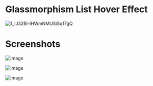 # Glassmorphism List Hover Effect

![1_lJ32Bl-lHWmNMUSiSq17gQ](https://user-images.githubusercontent.com/72864817/171863780-16f7afb7-32a5-4547-a427-23c8a8ed0524.png)

# Screenshots

![image](https://user-images.githubusercontent.com/72864817/175239894-e9b40266-74a4-4e35-8731-0afaf45dfe5b.png)

![image](https://user-images.githubusercontent.com/72864817/175240192-16b62f78-9e79-43b0-b52b-d5cacafa466b.png)

![image](https://user-images.githubusercontent.com/72864817/175240300-9bc2d4d6-810f-46b3-a19d-72d8346a30aa.png)




